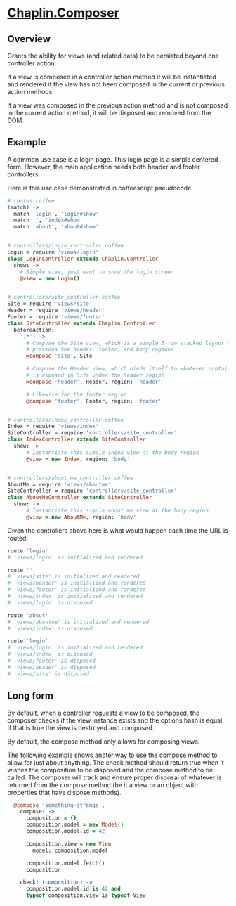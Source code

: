 # [Chaplin.Composer](src/chaplin/composer.coffee)

## Overview

Grants the ability for views (and related data) to be persisted beyond one
controller action.

If a view is composed in a controller action method it will be instantiated
and rendered if the view has not been composed in the current or previous
action methods.

If a view was composed in the previous action method and is not composed
in the current action method, it will be disposed and removed from the DOM.

## Example

A common use case is a login page. This login page is a simple centered form.
However, the main application needs both header and footer controllers.

Here is this use case demonstrated in coffeescript pseudocode:

```coffeescript
# routes.coffee
(match) ->
  match 'login', 'login#show'
  match '', 'index#show'
  match 'about', 'about#show'


# controllers/login_controller.coffee
Login = require 'views/login'
class LoginController extends Chaplin.Controller
  show: ->
    # Simple view, just want to show the login screen
    @view = new Login()


# controllers/site_controller.coffee
Site = require 'views/site'
Header = require 'views/header'
Footer = require 'views/footer'
class SiteController extends Chaplin.Controller
  beforeAction:
    '.*': ->
      # Compose the Site view, which is a simple 3-row stacked layout that
      # provides the header, footer, and body regions
      @compose 'site', Site

      # Compose the Header view, which binds itself to whatever container
      # is exposed in Site under the header region
      @compose 'header', Header, region: 'header'

      # Likewise for the footer region
      @compose 'footer', Footer, region: 'footer'


# controllers/index_controller.coffee
Index = require 'views/index'
SiteController = require 'controllers/site_controller'
class IndexController extends SiteController
  show: ->
      # Instantiate this simple index view at the body region
      @view = new Index, region: 'body'


# controllers/about_me_controller.coffee
AboutMe = require 'views/aboutme'
SiteController = require 'controllers/site_controller'
class AboutMeController extends SiteController
  show: ->
      # Instantiate this simple about me view at the body region
      @view = new AboutMe, region: 'body'
```

Given the controllers above here is what would happen each time the URL is
routed:

```coffeescript
route 'login'
# 'views/login' is initialized and rendered

route ''
# 'views/site' is initialized and rendered
# 'views/header' is initialized and rendered
# 'views/footer' is initialized and rendered
# 'views/index' is initialized and rendered
# 'views/login' is disposed

route 'about'
# 'views/aboutme' is initialized and rendered
# 'views/index' is disposed

route 'login'
# 'views/login' is initialized and rendered
# 'views/index' is disposed
# 'views/footer' is disposed
# 'views/header' is disposed
# 'views/site' is disposed
```


## Long form

By default, when a controller requests a view to be composed, the composer
checks if the view instance exists and the options hash is equal. If that is
true the view is destroyed and composed.

By default, the compose method only allows for composing views.

The following example shows anoter way to use the compose method to allow for
just about anything. The check method should return true when it wishes
the composition to be disposed and the compose method to be called.
The composer will track and ensure proper disposal of whatever is returned from
the compose method (be it a view or an object with properties that have
dispose methods).

```coffeescript
  @compose 'something-strange',
    compose: ->
      composition = {}
      composition.model = new Model()
      composition.model.id = 42

      composition.view = new View
        model: composition.model

      composition.model.fetch()
      composition

    check: (composition) ->
      composition.model.id is 42 and
      typeof composition.view is typeof View
```
